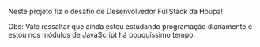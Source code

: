 Neste projeto fiz o desafio de Desenvolvedor FullStack da Houpa!

Obs: Vale ressaltar que ainda estou estudando programação diariamente e estou nos módulos de JavaScript há pouquíssimo tempo.